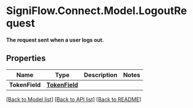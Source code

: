 # SigniFlow.Connect.Model.LogoutRequest
#### The request sent when a user logs out.

## Properties

Name | Type | Description | Notes
------------ | ------------- | ------------- | -------------
**TokenField** | [**TokenField**](TokenField.md) |  | 

[[Back to Model list]](../README.md#documentation-for-models) [[Back to API list]](../README.md#documentation-for-api-endpoints) [[Back to README]](../README.md)

